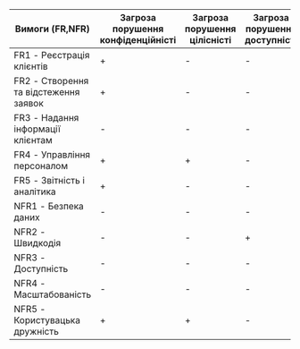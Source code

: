 | Вимоги (FR,NFR) | Загроза порушення конфіденційністі | Загроза порушення цілісністі | Загроза порушення доступністі |
|--------------------------|-------------------|------------|-------------|
| FR1 - Реєстрація клієнтів     | +                 | -          | -           |
| FR2 - Створення та відстеження заявок | +         | -          | -           |
| FR3 - Надання інформації клієнтам | -             | -          | -           |
| FR4 - Управління персоналом     | +                 | +          | -           |
| FR5 - Звітність і аналітика     | +                 | -          | -           |
| NFR1 - Безпека даних               | -                 | -          | -           |
| NFR2 - Швидкодія                   | -                 | -          | +           |
| NFR3 - Доступність                 | -                 | -          | -           |
| NFR4 - Масштабованість             | -                 | -          | -           |
| NFR5 - Користувацька дружність     | +                 | +          | -           |
